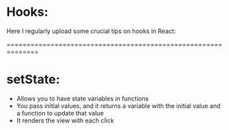 
# Hooks:
Here I regularly upload some crucial tips on hooks in React:

==============================================================

# setState:

+ Allows you to have state variables in functions
+ You pass initial values, and it returns a variable with the initial value and a function to update that value
+ It renders the view with each click


